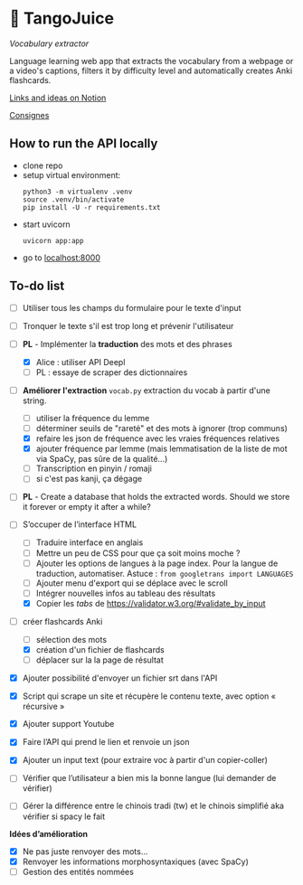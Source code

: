# :beverage_box: TangoJuice
*Vocabulary extractor*

Language learning web app that extracts the vocabulary from a webpage or a video's captions, filters it by difficulty level and automatically creates Anki flashcards.

[Links and ideas on Notion](https://sturdy-starfish-3ee.notion.site/Projet-API-31a173f329eb45c4acdcfc5e60d851e1)

[Consignes](https://loicgrobol.github.io/web-interfaces/assignments/projets.html)

## How to run the API locally
* clone repo
* setup virtual environment:
    ```console
    python3 -m virtualenv .venv
    source .venv/bin/activate
    pip install -U -r requirements.txt
    ```
* start uvicorn 
    ```console
    uvicorn app:app
    ```
* go to [localhost:8000](http://localhost:8000)

## To-do list
- [ ] Utiliser tous les champs du formulaire pour le texte d'input
- [ ] Tronquer le texte s'il est trop long et prévenir l'utilisateur
- [ ] **PL** - Implémenter la **traduction** des mots et des phrases
    - [x] Alice : utiliser API Deepl
    - [ ] PL : essaye de scraper des dictionnaires
- [ ] **Améliorer l'extraction** `vocab.py` extraction du vocab à partir d'une string.
    - [ ] utiliser la fréquence du lemme
    - [ ] déterminer seuils de "rareté" et des mots à ignorer (trop communs)
    - [x] refaire les json de fréquence avec les vraies fréquences relatives
    - [x] ajouter fréquence par lemme (mais lemmatisation de la liste de mot via SpaCy, pas sûre de la qualité...)
    - [ ] Transcription en pinyin / romaji
    - [ ] si c'est pas kanji, ça dégage
- [ ] **PL** - Create a database that holds the extracted words.
    Should we store it forever or empty it after a while?
- [ ]  S’occuper de l’interface HTML
    - [ ] Traduire interface en anglais
    - [ ] Mettre un peu de CSS pour que ça soit moins moche ?
    - [ ] Ajouter les options de langues à la page index. Pour la langue de traduction, automatiser. Astuce : `from googletrans import LANGUAGES`
    - [ ] Ajouter menu d'export qui se déplace avec le scroll
    - [ ] Intégrer nouvelles infos au tableau des résultats
    - [x] Copier les *tabs* de https://validator.w3.org/#validate_by_input
- [ ] créer flashcards Anki
    - [ ] sélection des mots
    - [x] création d'un fichier de flashcards
    - [ ] déplacer sur la la page de résultat
- [x] Ajouter possibilité d'envoyer un fichier srt dans l'API
- [x]  Script qui scrape un site et récupère le contenu texte, avec option « récursive »
- [x]  Ajouter support Youtube
- [x]  Faire l’API qui prend le lien  et renvoie un json
- [x] Ajouter un input text (pour extraire voc à partir d'un copier-coller)
- [ ] Vérifier que l’utilisateur a bien mis la bonne langue (lui demander de vérifier)
- [ ] Gérer la différence entre le chinois tradi (tw) et le chinois simplifié aka vérifier si spacy le fait


**Idées d’amélioration**

- [x]  Ne pas juste renvoyer des mots…
- [x]  Renvoyer les informations morphosyntaxiques (avec SpaCy)
- [ ]  Gestion des entités nommées
